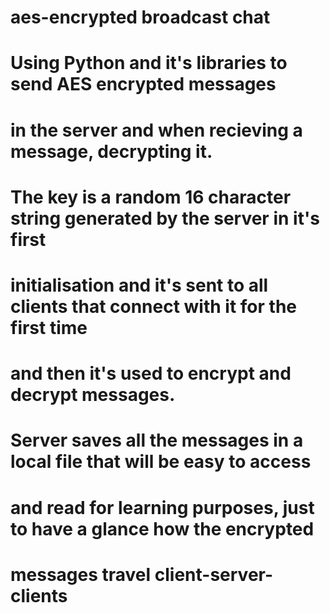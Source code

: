 # aes-encrypted broadcast chat
#
# Using Python and it's libraries to send AES encrypted messages
# in the server and when recieving a message, decrypting it.
#
# The key is a random 16 character string generated by the server in it's first
# initialisation and it's sent to all clients that connect with it for the first time
# and then it's used to encrypt and decrypt messages.
#
# Server saves all the messages in a local file that will be easy to access
# and read for learning purposes, just to have a glance how the encrypted
# messages travel client-server-clients
